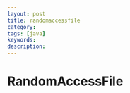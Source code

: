 ```yaml
---
layout: post
title: randomaccessfile
category: 
tags: [java]
keywords:
description:
---
```

# RandomAccessFile

